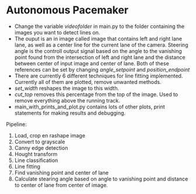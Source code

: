 # Autonomous Pacemaker

- Change the variable *videofolder* in main.py to the folder containing the images you want to detect lines on. 
- The ouput is an in image called image that contains left and right lane lane, as well as a center line for the current lane
of the camera. Steering angle is the controll output signal based on the angle to the vanishing point found from the
intersection of left and right lane and the distance between center of input image and center of lane. 
Both of these references can be set by changing *angle_setpoint* and *position_endpoint*
- There are currently 6 different techniques for line fitting implemented. Currently all of them are plotted, remove unwanted methods.
- *set_width* reshapes the image to this width.
- *cut_top* removes this percentage from the top of the image. Used to remove everything above the running track.
- main_with_prints_and_plot.py contains lots of other plots, print statements for making results and debugging. 


Pipeline:
1. Load, crop en rashape image
2. Convert to grayscale
3. Canny edge detection
4. Hought transform
5. Line classification
6. Line fitting
7. Find vanishing point and center of lane
8. Calculate stearing angle based on angle to vanishing point and distance to center of lane from center of image. 